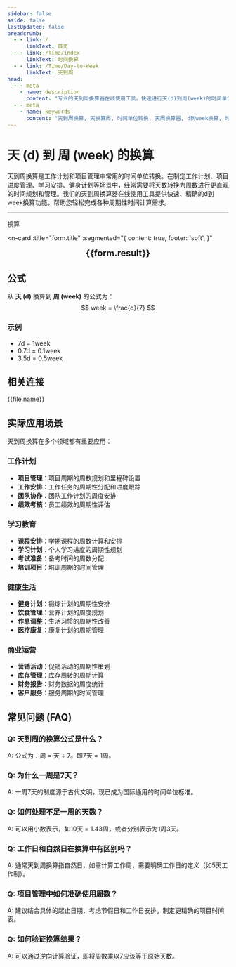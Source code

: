 ```yaml
---
sidebar: false
aside: false
lastUpdated: false
breadcrumb:
  - - link: /
      linkText: 首页
  - - link: /Time/index
      linkText: 时间换算
  - - link: /Time/Day-to-Week
      linkText: 天到周
head:
  - - meta
    - name: description
      content: "专业的天到周换算器在线使用工具。快速进行天(d)到周(week)的时间单位转换，提供精确的换算公式和实用的时间计算功能。支持工作计划、项目管理等周期性时间换算应用场景。"
  - - meta
    - name: keywords
      content: "天到周换算, 天换算周, 时间单位转换, 天周换算器, d到week换算, 时间换算器在线使用, 工作计划, 天数转周, 时间单位换算, 天转换周, 周换算, 时间转换器, 天换周公式, 项目管理, 周期计算"
---
```

# 天 (d) 到 周 (week) 的换算

天到周换算是工作计划和项目管理中常用的时间单位转换。在制定工作计划、项目进度管理、学习安排、健身计划等场景中，经常需要将天数转换为周数进行更直观的时间规划和管理。我们的天到周换算器在线使用工具提供快速、精确的d到week换算功能，帮助您轻松完成各种周期性时间计算需求。

---
<script setup>
import { onMounted, reactive, inject, ref } from 'vue'
import { NButton,NForm ,NFormItem,NInput,NInputNumber,NSelect,NCard,useMessage,NGrid ,NGi  } from 'naive-ui'
import { defineClientComponent } from 'vitepress'
import { Time } from '../../files';

const convert = inject('convert')

const seoKey = ['天到周换算','天换算周','时间单位转换','天周换算器','d到week换算','时间换算器在线使用','工作计划','天数转周','天转换周','周换算','时间转换器','天换周公式','项目管理','周期计算','天','周','时间换算','时间单位']

const form = reactive({
  number: null,
  result: '',
  title: '天到周换算器',
})

const convertHandler = () => {
  if (form.number !== null && !isNaN(form.number)) {
    const convertedValue = parseFloat(form.number) / 7
    form.result = `${form.number}d = ${convertedValue.toFixed(3)}week`
  } else {
    form.result = '请输入有效的数值。'
  }
}
</script>

<n-form size="large" :model="form">
  <n-form-item label="天 (d)">
    <n-input-number v-model:value="form.number" placeholder="输入天" style="width: 100%" />
  </n-form-item>
  <n-form-item>
    <n-button type="info" @click="convertHandler" block>换算</n-button>
  </n-form-item>
</n-form>

<n-card
  :title="form.title"
  :segmented="{
    content: true,
    footer: 'soft',
  }"
>
  <div  style="text-align:center;font-size:20px;">
    <strong>{{form.result}}</strong>
  </div>
  <template #footer>
    <div>
      <span v-for="item of seoKey" :key="item">{{item}}，</span>
    </div>
  </template>
</n-card>

## 公式

从 **天 (d)** 换算到 **周 (week)** 的公式为：
$$ week = \frac{d}{7} $$

### 示例
- 7d = 1week
- 0.7d = 0.1week
- 3.5d = 0.5week
## 相关连接
<n-grid x-gap="12" :cols="2">
  <n-gi v-for="(file, index) in Time" :key="index">
    <n-button
      text
      tag="a"
      :href="file.path"
      type="info"
    >
      {{file.name}}
    </n-button>
  </n-gi>
</n-grid>

## 实际应用场景

天到周换算在多个领域都有重要应用：

### 工作计划
- **项目管理**：项目周期的周数规划和里程碑设置
- **工作安排**：工作任务的周期性分配和进度跟踪
- **团队协作**：团队工作计划的周度安排
- **绩效考核**：员工绩效的周期性评估

### 学习教育
- **课程安排**：学期课程的周数计算和安排
- **学习计划**：个人学习进度的周期性规划
- **考试准备**：备考时间的周数分配
- **培训项目**：培训周期的时间管理

### 健康生活
- **健身计划**：锻炼计划的周期性安排
- **饮食管理**：营养计划的周度规划
- **作息调整**：生活习惯的周期性改善
- **医疗康复**：康复计划的周期管理

### 商业运营
- **营销活动**：促销活动的周期性策划
- **库存管理**：库存周转的周期计算
- **财务报告**：财务数据的周度统计
- **客户服务**：服务周期的时间管理

## 常见问题 (FAQ)

### Q: 天到周的换算公式是什么？
A: 公式为：周 = 天 ÷ 7。即7天 = 1周。

### Q: 为什么一周是7天？
A: 一周7天的制度源于古代文明，现已成为国际通用的时间单位标准。

### Q: 如何处理不足一周的天数？
A: 可以用小数表示，如10天 = 1.43周，或者分别表示为1周3天。

### Q: 工作日和自然日在换算中有区别吗？
A: 通常天到周换算指自然日，如需计算工作周，需要明确工作日的定义（如5天工作制）。

### Q: 项目管理中如何准确使用周数？
A: 建议结合具体的起止日期，考虑节假日和工作日安排，制定更精确的项目时间表。

### Q: 如何验证换算结果？
A: 可以通过逆向计算验证，即将周数乘以7应该等于原始天数。